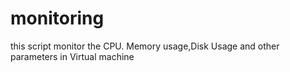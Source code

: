 # monitoring
this script monitor the CPU. Memory usage,Disk Usage and other parameters in Virtual machine 
